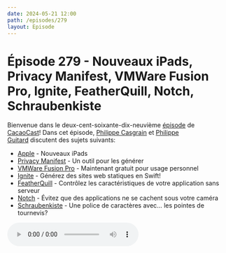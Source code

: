 ```yaml
---
date: 2024-05-21 12:00
path: /episodes/279
layout: Episode
---
```

# Épisode 279 - Nouveaux iPads, Privacy Manifest, VMWare Fusion Pro, Ignite, FeatherQuill, Notch, Schraubenkiste
<p>Bienvenue dans le deux-cent-soixante-dix-neuvi&egrave;me&nbsp;<a href="https://cacaocast.com/media/cacaocast_279.mp3" title="CacaoCast Episode 279">épisode</a> de <a href="https://mastodon.world/@cacaocast" title="CacaoCast sur Mastodon.world">CacaoCast</a>! Dans cet épisode, <a href="https://mastodon.social/@philippec" title="Philippe Casgrain sur Mastodon.social">Philippe Casgrain</a> et <a href="https://mastodon.social/@philippeguitard" title="Philippe Guitard sur Mastodon.social">Philippe Guitard</a> discutent des sujets suivants:</p>
<ul>
<li><a href="https://events-delivery.apple.com/2403kaqfcpzjjnpkkkkmbtyqacnyrknu/m3u8/vod_index-FWvkXNNmsRMrZDXBaxokUYtHsLjfLzXu.m3u8" title="Apple">Apple</a> - Nouveaux iPads</li>
<li><a href="https://www.privacymanifest.dev" title="Privacy Manifest">Privacy Manifest</a> - Un outil pour les générer</li>
<li><a href="https://9to5mac.com/2024/05/14/vmware-fusion-pro-13-free-for-personal-use/" title="VMWare Fusion Pro">VMWare Fusion Pro</a> - Maintenant gratuit pour usage personnel</li>
<li><a href="https://github.com/twostraws/Ignite" title="Ignite">Ignite</a> - Générez des sites web statiques en Swift!</li>
<li><a href="https://github.com/brightdigit/FeatherQuill" title="FeatherQuill">FeatherQuill</a> - Contrôlez les caractéristiques de votre application sans serveur</li>
<li><a href="https://flaky.build/built-in-workaround-for-applications-hiding-under-the-macbook-pro-notch" title="Notch">Notch</a> - Évitez que des applications ne se cachent sous votre caméra</li>
<li><a href="http://www.peter-wiegel.de/Schraubenkiste.html" title="Schraubenkiste">Schraubenkiste</a> - Une police de caractères avec… les pointes de tournevis?</li>
</ul>
<p><audio controls><source src="https://cacaocast.com/media/cacaocast_279.mp3" type="audio/mpeg"><source src="https://cacaocast.com/media/cacaocast_279.mp3" type="audio/mp4">Votre navigateur ne supporte pas l'élément audio / Your browser does not support the audio element.</audio></p>
